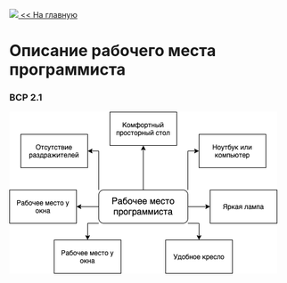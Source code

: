 <a href="https://danshedrin.github.io/practic" color="black"><img src="https://img.icons8.com/material/home">  << На главную</a>

# Описание рабочего места программиста
### ВСР 2.1

<img src="https://github.com/danshedrin/practic/blob/146e78ab4f2267d01555a01f05b350f37af9c165/%D0%92%D0%A1%D0%A02.1.drawio.png">
